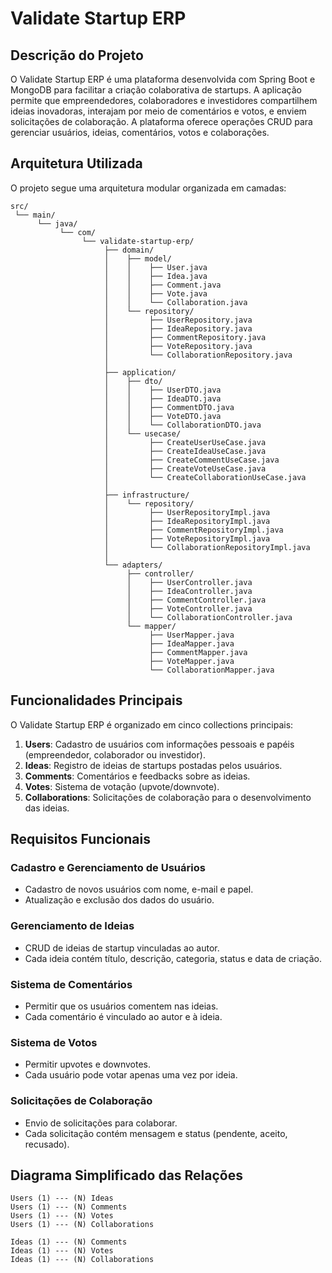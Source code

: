 # Validate Startup ERP

## Descrição do Projeto
O Validate Startup ERP é uma plataforma desenvolvida com Spring Boot e MongoDB para facilitar a criação colaborativa de startups. A aplicação permite que empreendedores, colaboradores e investidores compartilhem ideias inovadoras, interajam por meio de comentários e votos, e enviem solicitações de colaboração. A plataforma oferece operações CRUD para gerenciar usuários, ideias, comentários, votos e colaborações.

## Arquitetura Utilizada
O projeto segue uma arquitetura modular organizada em camadas:

```
src/
 └── main/
      └── java/
           └── com/
                └── validate-startup-erp/
                     ├── domain/                
                     │    ├── model/            
                     │    │    ├── User.java
                     │    │    ├── Idea.java
                     │    │    ├── Comment.java
                     │    │    ├── Vote.java
                     │    │    └── Collaboration.java
                     │    └── repository/       
                     │         ├── UserRepository.java
                     │         ├── IdeaRepository.java
                     │         ├── CommentRepository.java
                     │         ├── VoteRepository.java
                     │         └── CollaborationRepository.java
                     │
                     ├── application/           
                     │    ├── dto/              
                     │    │    ├── UserDTO.java
                     │    │    ├── IdeaDTO.java
                     │    │    ├── CommentDTO.java
                     │    │    ├── VoteDTO.java
                     │    │    └── CollaborationDTO.java
                     │    └── usecase/          
                     │         ├── CreateUserUseCase.java
                     │         ├── CreateIdeaUseCase.java
                     │         ├── CreateCommentUseCase.java
                     │         ├── CreateVoteUseCase.java
                     │         └── CreateCollaborationUseCase.java
                     │
                     ├── infrastructure/        
                     │    └── repository/       
                     │         ├── UserRepositoryImpl.java
                     │         ├── IdeaRepositoryImpl.java
                     │         ├── CommentRepositoryImpl.java
                     │         ├── VoteRepositoryImpl.java
                     │         └── CollaborationRepositoryImpl.java
                     │
                     └── adapters/              
                          ├── controller/       
                          │    ├── UserController.java
                          │    ├── IdeaController.java
                          │    ├── CommentController.java
                          │    ├── VoteController.java
                          │    └── CollaborationController.java
                          └── mapper/           
                               ├── UserMapper.java
                               ├── IdeaMapper.java
                               ├── CommentMapper.java
                               ├── VoteMapper.java
                               └── CollaborationMapper.java
```

## Funcionalidades Principais
O Validate Startup ERP é organizado em cinco collections principais:

1. **Users**: Cadastro de usuários com informações pessoais e papéis (empreendedor, colaborador ou investidor).
2. **Ideas**: Registro de ideias de startups postadas pelos usuários.
3. **Comments**: Comentários e feedbacks sobre as ideias.
4. **Votes**: Sistema de votação (upvote/downvote).
5. **Collaborations**: Solicitações de colaboração para o desenvolvimento das ideias.

## Requisitos Funcionais
### Cadastro e Gerenciamento de Usuários
- Cadastro de novos usuários com nome, e-mail e papel.
- Atualização e exclusão dos dados do usuário.

### Gerenciamento de Ideias
- CRUD de ideias de startup vinculadas ao autor.
- Cada ideia contém título, descrição, categoria, status e data de criação.

### Sistema de Comentários
- Permitir que os usuários comentem nas ideias.
- Cada comentário é vinculado ao autor e à ideia.

### Sistema de Votos
- Permitir upvotes e downvotes.
- Cada usuário pode votar apenas uma vez por ideia.

### Solicitações de Colaboração
- Envio de solicitações para colaborar.
- Cada solicitação contém mensagem e status (pendente, aceito, recusado).

## Diagrama Simplificado das Relações
```
Users (1) --- (N) Ideas
Users (1) --- (N) Comments
Users (1) --- (N) Votes
Users (1) --- (N) Collaborations

Ideas (1) --- (N) Comments
Ideas (1) --- (N) Votes
Ideas (1) --- (N) Collaborations
```
